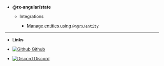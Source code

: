 <!-- - @rx-angular/template [BETA]

  - Getting started

    - [Overview](/template/overview.md)
    - [Setup](/template/basic-setup.md)

  - Theory

    - [Rendering issues in Angular](/template/theory/rendering-issues.md)
    - [Concepts](/template/theory/concepts.md)

  - Features

    - [LetDirective](/template/features/let.md)
    - [PushPipe](/template/features/push.md)
    - [RenderStrategies](/template/features/render-strategies.md)

  - Experimental

    - [Unpatch directive](/template/experimental/unpatch.md) -->

- **@rx-angular/state**

  - Integrations

    - [Manage entities using `@ngrx/entity`](/web/state/integrations/manage-entities-ngrx.md)

---

- **Links**

- [![Github](https://icongr.am/simple/github.svg?color=808080&size=24) Github](https://github.com/rx-angular/rx-angular)
- [![Discord](https://icongr.am/material/discord.svg?size=24&color=7289da) Discord](https://discord.com/invite/XWWGZsQ)
